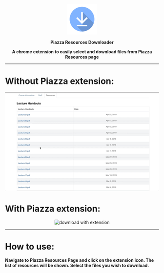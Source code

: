 <p align="center">
  <img src="https://raw.githubusercontent.com/flora15/Piazza-Resources-Downloader/master/images/download_symbol.png" width="100" title="download symbol">
</p>


<center><b>Piazza Resources Downloader

A chrome extension to easily select and download files from Piazza Resources page</b></center> 

<hr>

<h1>Without Piazza extension:</h1>
<p align="center">
  <img src="https://raw.githubusercontent.com/flora15/Piazza-Resources-Downloader/master/screen%20recordings/manual_download.gif" width="700" title="manual download">
</p>


<h1>With Piazza extension:</h1>
<p align="center">
  <img src="https://raw.githubusercontent.com/flora15/Piazza-Resources-Downloader/master/screen%20recordings/download_with_extension.gif" width="700" title="download with extension">
</p>

<hr>
<h1>How to use:</h1>

<b>Navigate to Piazza Resources Page and click on the extension icon. The list of resources will be shown. Select the files you wish to download.</b>